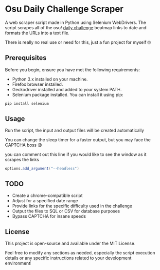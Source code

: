 # Osu Daily Challenge Scraper

A web scraper script made in Python using Selenium WebDrivers. The script scrapes all of the osu! [daily challenge](https://osu.ppy.sh/rankings/daily-challenge/) beatmap links to date and formats the URLs into a text file.

There is really no real use or need for this, just a fun project for myself 🤓

## Prerequisites

Before you begin, ensure you have met the following requirements:

- Python 3.x installed on your machine.
- Firefox browser installed.
- Geckodriver installed and added to your system PATH.
- Selenium package installed. You can install it using pip:

```bash
pip install selenium
```
## Usage

Run the script, the input and output files will be created automatically

You can change the sleep timer for a faster output, but you may face the CAPTCHA boss 😧

you can comment out this line if you would like to see the window as it scrapes the links

```java
options.add_argument("--headless")
```

## TODO

 - Create a chrome-compatible script
 - Adjust for a specified date range
 - Provide links for the specific difficulty used in the challenge
 - Output the files to SQL or CSV for database purposes
 - Bypass CAPTCHA for insane speeds

## License

This project is open-source and available under the MIT License.

Feel free to modify any sections as needed, especially the script execution details or any specific instructions related to your development environment!

